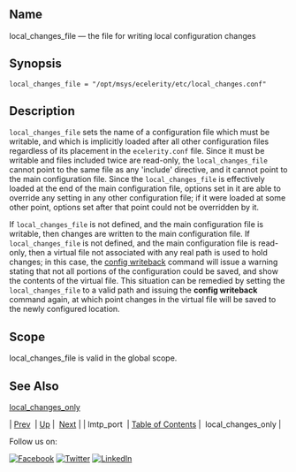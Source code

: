<a name="conf.ref.local_changes_file"></a>
## Name

local_changes_file — the file for writing local configuration changes

## Synopsis

`local_changes_file = "/opt/msys/ecelerity/etc/local_changes.conf"`

<a name="idp25131120"></a>
## Description

`local_changes_file` sets the name of a configuration file which must be writable, and which is implicitly loaded after all other configuration files regardless of its placement in the `ecelerity.conf` file. Since it must be writable and files included twice are read-only, the `local_changes_file` cannot point to the same file as any 'include' directive, and it cannot point to the main configuration file. Since the `local_changes_file` is effectively loaded at the end of the main configuration file, options set in it are able to override any setting in any other configuration file; if it were loaded at some other point, options set after that point could not be overridden by it.

If `local_changes_file` is not defined, and the main configuration file is writable, then changes are written to the main configuration file. If `local_changes_file` is not defined, and the main configuration file is read-only, then a virtual file not associated with any real path is used to hold changes; in this case, the [config writeback](console_commands.config.php#config_writeback) command will issue a warning stating that not all portions of the configuration could be saved, and show the contents of the virtual file. This situation can be remedied by setting the `local_changes_file` to a valid path and issuing the **config writeback**           command again, at which point changes in the virtual file will be saved to the newly configured location.

<a name="idp25138880"></a>
## Scope

local_changes_file is valid in the global scope.

<a name="idp25140720"></a>
## See Also

[local_changes_only](conf.ref.local_changes_only.php "local_changes_only")

| [Prev](conf.ref.lmtp_port.php)  | [Up](config.options.ref.php) |  [Next](conf.ref.local_changes_only.php) |
| lmtp_port  | [Table of Contents](index.php) |  local_changes_only |

Follow us on:

[![Facebook](https://support.messagesystems.com/images/icon-facebook.png)](http://www.facebook.com/messagesystems) [![Twitter](https://support.messagesystems.com/images/icon-twitter.png)](http://twitter.com/#!/MessageSystems) [![LinkedIn](https://support.messagesystems.com/images/icon-linkedin.png)](http://www.linkedin.com/company/message-systems)